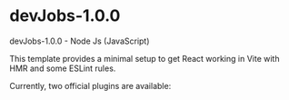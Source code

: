 # devJobs-1.0.0
devJobs-1.0.0 - Node Js (JavaScript)

This template provides a minimal setup to get React working in Vite with HMR and some ESLint rules.

Currently, two official plugins are available:

